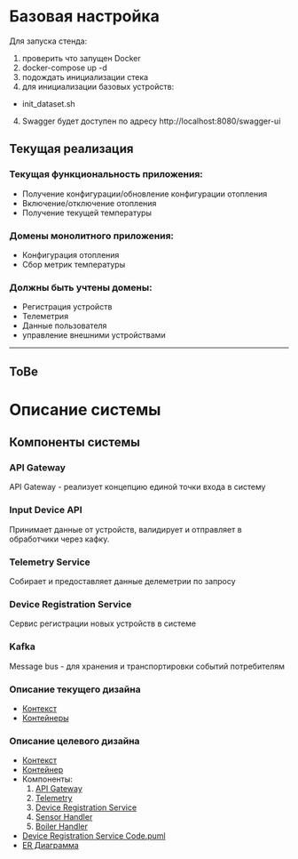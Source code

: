 # Базовая настройка
Для запуска стенда:
1. проверить что запущен Docker
2. docker-compose up -d
3. подождать инициализации стека
3. для инициализации базовых устройств: 
- init_dataset.sh 
4. Swagger будет доступен по адресу http://localhost:8080/swagger-ui

## Текущая реализация
### Текущая функциональность приложения:

- Получение конфигурации/обновление конфигурации отопления
- Включение/отключение отопления
- Получение текущей температуры

### Домены монолитного приложения:

- Конфигурация отопления
- Сбор метрик температуры

### Должны быть учтены домены:
- Регистрация устройств
- Телеметрия
- Данные пользователя
- управление внешними устройствами

------------

## ToBe

# Описание системы
## Компоненты системы
### API Gateway

API Gateway - реализует концепцию единой точки входа в систему

### Input Device API
Принимает данные от устройств, валидирует и отправляет в обработчики через кафку.

### Telemetry Service

Собирает и предоставляет данные делеметрии по запросу

### Device Registration Service

Сервис регистрации новых устройств в системе 

### Kafka

Message bus - для хранения и транспортировки событий потребителям

### Описание текущего дизайна
- [Контекст](docs%2F1_actual%2F1_context.puml)
- [Контейнеры](docs%2F1_actual%2F2_container.puml)

### Описание целевого дизайна
* [Контекст](docs%2F2_future%2F1_context%2F1_context.puml)
* [Контейнер](docs%2F2_future%2F2_container%2F2_container.puml)
* Компоненты:
  1. [API Gateway](docs%2F2_future%2F3_components%2F1_api_gateway.puml)
  2. [Telemetry](docs%2F2_future%2F3_components%2F2_telemetry.puml)
  3. [Device Registration Service](docs%2F2_future%2F3_components%2F3_device_registration_service.puml)
  4. [Sensor Handler](docs%2F2_future%2F3_components%2F4_sensor_event_handler_service.puml)
  5. [Boiler Handler](docs%2F2_future%2F3_components%2F5_boiler_event_handler_service.puml)
* [Device Registration Service Code.puml](docs%2F2_future%2F4_code%2F1_device_registration_service.puml)
* [ER Диаграмма](docs%2F2_future%2Ftask_1.3_er.puml)